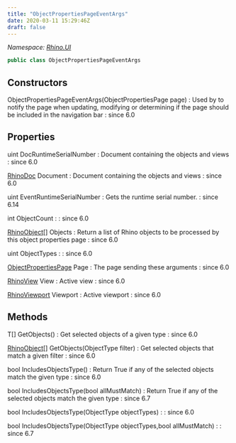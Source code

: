 ```yaml
---
title: "ObjectPropertiesPageEventArgs"
date: 2020-03-11 15:29:46Z
draft: false
---
```


*Namespace: [Rhino.UI](../)*

```cs
public class ObjectPropertiesPageEventArgs
```
## Constructors

ObjectPropertiesPageEventArgs(ObjectPropertiesPage page)
: Used by  to notify the page when
     updating, modifying or determining if the page should be included
     in the navigation bar
: since 6.0
## Properties

uint DocRuntimeSerialNumber
: Document containing the objects and views
: since 6.0

[RhinoDoc](/rhinocommon/rhino/rhinodoc/) Document
: Document containing the objects and views
: since 6.0

uint EventRuntimeSerialNumber
: Gets the runtime serial number.
: since 6.14

int ObjectCount
: 
: since 6.0

[RhinoObject](/rhinocommon/rhino/docobjects/rhinoobject/)[] Objects
: Return a list of Rhino objects to be processed by this object properties page
: since 6.0

uint ObjectTypes
: 
: since 6.0

[ObjectPropertiesPage](/rhinocommon/rhino/ui/objectpropertiespage/) Page
: The page sending these arguments
: since 6.0

[RhinoView](/rhinocommon/rhino/display/rhinoview/) View
: Active view
: since 6.0

[RhinoViewport](/rhinocommon/rhino/display/rhinoviewport/) Viewport
: Active viewport
: since 6.0
## Methods

T[] GetObjects()
: Get selected objects of a given type
: since 6.0

[RhinoObject](/rhinocommon/rhino/docobjects/rhinoobject/)[] GetObjects(ObjectType filter)
: Get selected objects that match a given filter
: since 6.0

bool IncludesObjectsType()
: Return True if any of the selected objects match the given type
: since 6.0

bool IncludesObjectsType(bool allMustMatch)
: Return True if any of the selected objects match the given type
: since 6.7

bool IncludesObjectsType(ObjectType objectTypes)
: 
: since 6.0

bool IncludesObjectsType(ObjectType objectTypes,bool allMustMatch)
: 
: since 6.7
